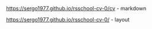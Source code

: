 https://sergo1977.github.io/rsschool-cv-0/cv - markdown

https://sergo1977.github.io/rsschool-cv-0/ - layout
